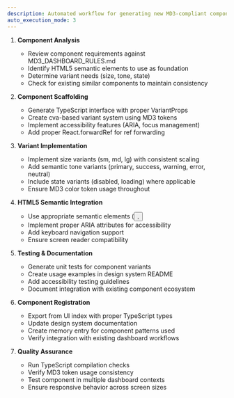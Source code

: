 ```yaml
---
description: Automated workflow for generating new MD3-compliant components with proper structure, variants, and documentation
auto_execution_mode: 3
---
```


1. **Component Analysis**
   - Review component requirements against MD3_DASHBOARD_RULES.md
   - Identify HTML5 semantic elements to use as foundation
   - Determine variant needs (size, tone, state)
   - Check for existing similar components to maintain consistency

2. **Component Scaffolding**
   - Generate TypeScript interface with proper VariantProps
   - Create cva-based variant system using MD3 tokens
   - Implement accessibility features (ARIA, focus management)
   - Add proper React.forwardRef for ref forwarding

3. **Variant Implementation**
   - Implement size variants (sm, md, lg) with consistent scaling
   - Add semantic tone variants (primary, success, warning, error, neutral)
   - Include state variants (disabled, loading) where applicable
   - Ensure MD3 color token usage throughout

4. **HTML5 Semantic Integration**
   - Use appropriate semantic elements (<button>, <dialog>, <progress>, etc.)
   - Implement proper ARIA attributes for accessibility
   - Add keyboard navigation support
   - Ensure screen reader compatibility

5. **Testing & Documentation**
   - Generate unit tests for component variants
   - Create usage examples in design system README
   - Add accessibility testing guidelines
   - Document integration with existing component ecosystem

6. **Component Registration**
   - Export from UI index with proper TypeScript types
   - Update design system documentation
   - Create memory entry for component patterns used
   - Verify integration with existing dashboard workflows

7. **Quality Assurance**
   - Run TypeScript compilation checks
   - Verify MD3 token usage consistency
   - Test component in multiple dashboard contexts
   - Ensure responsive behavior across screen sizes